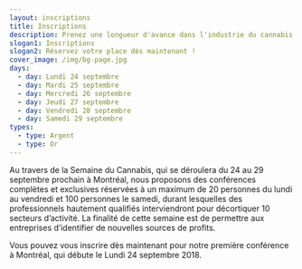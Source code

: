 ```yaml
---
layout: inscriptions
title: Inscriptions
description: Prenez une longueur d'avance dans l'industrie du cannabis
slogan1: Inscriptions
slogan2: Réservez votre place dès maintenant !
cover_image: /img/bg-page.jpg
days:
  - day: Lundi 24 septembre
  - day: Mardi 25 septembre
  - day: Mercredi 26 septembre
  - day: Jeudi 27 septembre
  - day: Vendredi 28 septembre
  - day: Samedi 29 septembre
types:
  - type: Argent
  - type: Or
---
```

Au travers de la Semaine du Cannabis, qui se déroulera du 24 au 29 septembre prochain à Montréal, nous proposons des conférences complètes et exclusives réservées à un maximum de 20 personnes du lundi au vendredi et 100 personnes le samedi, durant lesquelles des professionnels hautement qualifiés interviendront pour décortiquer 10 secteurs d’activité. La finalité de cette semaine est de permettre aux entreprises d’identifier de nouvelles sources de profits. 

Vous pouvez vous inscrire dès maintenant pour notre première conférence à Montréal, qui débute le Lundi 24 septembre 2018.
